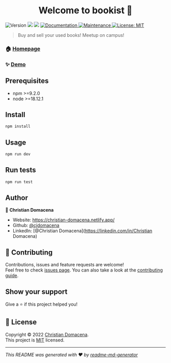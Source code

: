 <h1 align="center">Welcome to bookist 👋</h1>
<p>
  <img alt="Version" src="https://img.shields.io/badge/version-0.1.0-blue.svg?cacheSeconds=2592000" />
  <img src="https://img.shields.io/badge/npm-%3E%3D9.2.0-blue.svg" />
  <img src="https://img.shields.io/badge/node-%3E%3D18.12.1-blue.svg" />
  <a href="https://github.com/cjdomacena/bookist#readme" target="_blank">
    <img alt="Documentation" src="https://img.shields.io/badge/documentation-yes-brightgreen.svg" />
  </a>
  <a href="https://github.com/cjdomacena/bookist/graphs/commit-activity" target="_blank">
    <img alt="Maintenance" src="https://img.shields.io/badge/Maintained%3F-yes-green.svg" />
  </a>
  <a href="https://github.com/cjdomacena/bookist/blob/master/LICENSE" target="_blank">
    <img alt="License: MIT" src="https://img.shields.io/github/license/cjdomacena/bookist" />
  </a>
</p>

> Buy and sell your used books! Meetup on campus!

### 🏠 [Homepage](https://bookist-ochre.vercel.app/)

### ✨ [Demo](https://bookist-ochre.vercel.app/)

## Prerequisites

- npm >=9.2.0
- node >=18.12.1

## Install

```sh
npm install
```

## Usage

```sh
npm run dev
```

## Run tests

```sh
npm run test
```

## Author

👤 **Christian Domacena**

- Website: https://christian-domacena.netlify.app/
- Github: [@cjdomacena](https://github.com/cjdomacena)
- LinkedIn: [@Christian Domacena](https://linkedin.com/in/Christian Domacena)

## 🤝 Contributing

Contributions, issues and feature requests are welcome!<br />Feel free to check [issues page](https://github.com/cjdomacena/bookist/issues). You can also take a look at the [contributing guide]().

## Show your support

Give a ⭐️ if this project helped you!

## 📝 License

Copyright © 2022 [Christian Domacena](https://github.com/cjdomacena).<br />
This project is [MIT](https://github.com/cjdomacena/bookist/blob/master/LICENSE) licensed.

---

_This README was generated with ❤️ by [readme-md-generator](https://github.com/kefranabg/readme-md-generator)_
